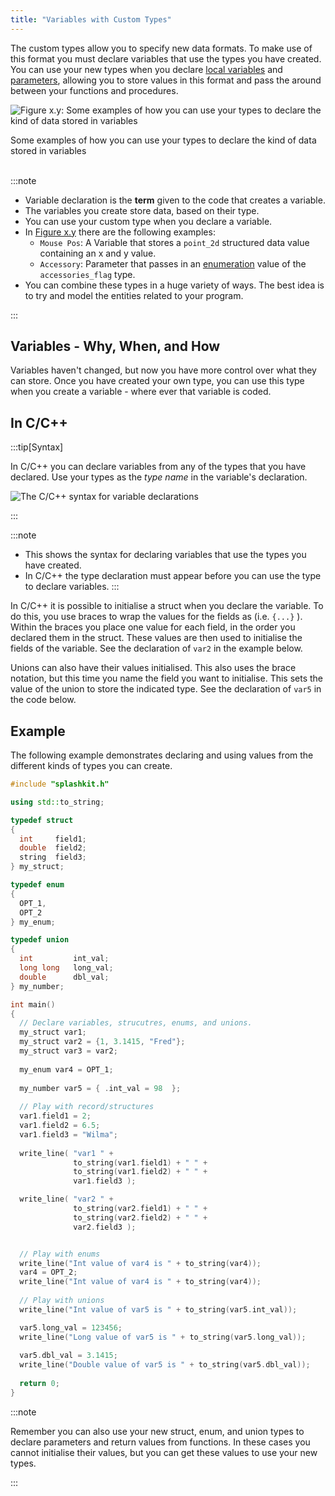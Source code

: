 ```yaml
---
title: "Variables with Custom Types"
---
```


The custom types allow you to specify new data formats. To make use of this format you must declare variables that use the types you have created. You can use your new types when you declare [local variables](../../../2-organising-code/1-concepts/03-local-variable) and [parameters](../../../2-organising-code/1-concepts/04-parameter), allowing you to store values in this format and pass the around between your functions and procedures.

<a id="FigureDeclaringVariablesWithCustomTypes"></a>

![Figure x.y: Some examples of how you can use your types to declare the kind of data stored in variables](./images/custom-type-declaring-variables.png "Some examples of how you can use your types to declare the kind of data stored in variables")
<div class="caption">Some examples of how you can use your types to declare the kind of data stored in variables</div><br/>

:::note

- Variable declaration is the **term** given to the code that creates a variable.
- The variables you create store data, based on their type.
- You can use your custom type when you declare a variable.
- In [Figure x.y](#FigureDeclaringVariablesWithCustomTypes) there are the following examples:
  - `Mouse Pos`: A Variable that stores a `point_2d` structured data value containing an x and y value.
  - `Accessory`: Parameter that passes in an [enumeration](../03-02-enum) value of the `accessories_flag` type.
- You can combine these types in a huge variety of ways. The best idea is to try and model the entities related to your program.

:::

## Variables - Why, When, and How

Variables haven't changed, but now you have more control over what they can store. Once you have created your own type, you can use this type when you create a variable - where ever that variable is coded.

## In C/C++

:::tip[Syntax]

In C/C++ you can declare variables from any of the types that you have declared. Use your types as the *type name* in the variable's declaration.

![The C/C++ syntax for variable declarations](./images/variable-decl-with-types.png)

:::

:::note

- This shows the syntax for declaring variables that use the types you have created.
- In C/C++ the type declaration must appear before you can use the type to declare variables.
:::

In C/C++ it is possible to initialise a struct when you declare the variable. To do this, you use braces to wrap the values for the fields as (i.e. `{...}` ). Within the braces you place one value for each field, in the order you declared them in the struct. These values are then used to initialise the fields of the variable. See the declaration of `var2` in the example below.

Unions can also have their values initialised. This also uses the brace notation, but this time you name the field you want to initialise. This sets the value of the union to store the indicated type. See the declaration of `var5` in the code below.

## Example

The following example demonstrates declaring and using values from the different kinds of types you can create.

```cpp
#include "splashkit.h"

using std::to_string;

typedef struct
{
  int     field1;
  double  field2;
  string  field3;
} my_struct;

typedef enum 
{
  OPT_1,
  OPT_2
} my_enum;

typedef union
{
  int         int_val;
  long long   long_val;
  double      dbl_val;
} my_number;

int main()
{
  // Declare variables, strucutres, enums, and unions.
  my_struct var1;
  my_struct var2 = {1, 3.1415, "Fred"};
  my_struct var3 = var2;
  
  my_enum var4 = OPT_1;
  
  my_number var5 = { .int_val = 98  };
  
  // Play with record/structures 
  var1.field1 = 2;
  var1.field2 = 6.5;
  var1.field3 = "Wilma";
  
  write_line( "var1 " + 
              to_string(var1.field1) + " " +
              to_string(var1.field2) + " " + 
              var1.field3 );

  write_line( "var2 " + 
              to_string(var2.field1) + " " +
              to_string(var2.field2) + " " + 
              var2.field3 );


  // Play with enums
  write_line("Int value of var4 is " + to_string(var4));
  var4 = OPT_2;
  write_line("Int value of var4 is " + to_string(var4));
  
  // Play with unions
  write_line("Int value of var5 is " + to_string(var5.int_val));

  var5.long_val = 123456;
  write_line("Long value of var5 is " + to_string(var5.long_val));
  
  var5.dbl_val = 3.1415;
  write_line("Double value of var5 is " + to_string(var5.dbl_val));
  
  return 0;
}
```

:::note

Remember you can also use your new struct, enum, and union types to declare parameters and return values from functions. In these cases you cannot initialise their values, but you can get these values to use your new types.

:::
